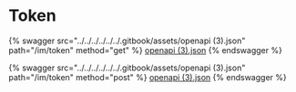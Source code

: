# Token

{% swagger src="../../../../../../.gitbook/assets/openapi (3).json" path="/im/token" method="get" %}
[openapi (3).json](<../../../../../../.gitbook/assets/openapi (3).json>)
{% endswagger %}

{% swagger src="../../../../../../.gitbook/assets/openapi (3).json" path="/im/token" method="post" %}
[openapi (3).json](<../../../../../../.gitbook/assets/openapi (3).json>)
{% endswagger %}
